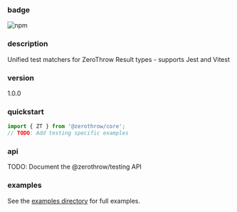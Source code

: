 ### badge
![npm](https://img.shields.io/npm/v/@zerothrow/testing)

### description
Unified test matchers for ZeroThrow Result types - supports Jest and Vitest

### version
1.0.0

### quickstart
```typescript
import { ZT } from '@zerothrow/core';
// TODO: Add testing specific examples
```

### api
TODO: Document the @zerothrow/testing API

### examples
See the [examples directory](https://github.com/zerothrow/zerothrow/tree/main/examples) for full examples.
